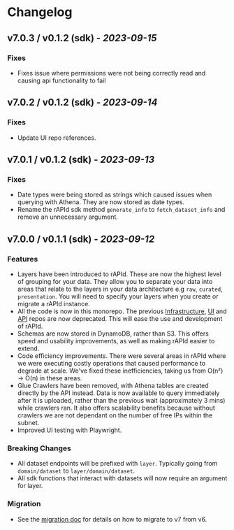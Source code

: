 # Changelog

## v7.0.3 / v0.1.2 (sdk) - _2023-09-15_

### Fixes

- Fixes issue where permissions were not being correctly read and causing api functionality to fail

## v7.0.2 / v0.1.2 (sdk) - _2023-09-14_

### Fixes

- Update UI repo references.

## v7.0.1 / v0.1.2 (sdk) - _2023-09-13_

### Fixes

- Date types were being stored as strings which caused issues when querying with Athena. They are now stored as date types.
- Rename the rAPId sdk method `generate_info` to `fetch_dataset_info` and remove an unnecessary argument.

## v7.0.0 / v0.1.1 (sdk) - _2023-09-12_

### Features

- Layers have been introduced to rAPId. These are now the highest level of grouping for your data. They allow you to separate your data into areas that relate to the layers in your data architecture e.g `raw`, `curated`, `presentation`. You will need to specify your layers when you create or migrate a rAPId instance.
- All the code is now in this monorepo. The previous [Infrastructure](https://github.com/no10ds/rapid-infrastructure), [UI](https://github.com/no10ds/rapid-ui) and [API](https://github.com/no10ds/rapid-api) repos are now deprecated. This will ease the use and development of rAPId.
- Schemas are now stored in DynamoDB, rather than S3. This offers speed and usability improvements, as well as making rAPId easier to extend.
- Code efficiency improvements. There were several areas in rAPId where we were executing costly operations that caused performance to degrade at scale. We've fixed these inefficiencies, taking us from O(n²) -> O(n) in these areas.
- Glue Crawlers have been removed, with Athena tables are created directly by the API instead. Data is now available to query immediately after it is uploaded, rather than the previous wait (approximately 3 mins) while crawlers ran. It also offers scalability benefits because without crawlers we are not dependant on the number of free IPs within the subnet.
- Improved UI testing with Playwright.

### Breaking Changes

- All dataset endpoints will be prefixed with `layer`. Typically going from `domain/dataset` to `layer/domain/dataset`.
- All sdk functions that interact with datasets will now require an argument for layer.

### Migration

- See the [migration doc](migration.md) for details on how to migrate to v7 from v6.

[Unreleased changes]: https://github.com/no10ds/rapid/compare/v7.0.3...HEAD
[v7.0.3 / v0.1.2 (sdk)]: https://github.com/no10ds/rapid/v7.0.2...v7.0.3
[v7.0.2 / v0.1.2 (sdk)]: https://github.com/no10ds/rapid/v7.0.1...v7.0.2
[v7.0.1 / v0.1.2 (sdk)]: https://github.com/no10ds/rapid/v7.0.0...v7.0.1
[v7.0.0 / v0.1.1 (sdk)]: https://github.com/no10ds/rapid/v7.0.0
